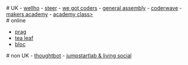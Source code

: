 <section>
# UK
- <a href="wellho.net">wellho</a>
- <a href="steer.me">steer</a>
- <a href="wegotcoders.com">we got coders</a>
- <a href="generalassemb.ly">general assembly</a>
- <a href="coderwave.com">coderwave</a>
- <a href="http://www.makersacademy.com/">makers academy</a>
- <a href="http://academyclass.com/">academy class></a>

</section>

<section>
# online

- <a href="http://pragmaticstudio.com/">prag</a>
- <a href="http://www.gotealeaf.com/">tea leaf</a>
- <a href="https://www.bloc.io/">bloc</a>


</section>

<section>
# non UK
- <a href="http://www.apprentice.io/">thoughtbot</a>
- <a href="http://hungryacademy.com/">jumpstartlab & living social</a>
</section>
